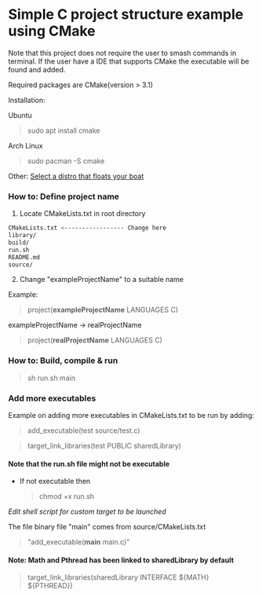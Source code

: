 # Simple C project structure example using CMake

Note that this project does not require the user to smash commands in terminal.
If the user have a IDE that supports CMake the executable will be found and added.

Required packages are CMake(version > 3.1)

Installation:

Ubuntu

> sudo apt install cmake 

Arch Linux

> sudo pacman -S cmake 


Other: [Select a distro that floats your boat](https://cmake.org/download/)


### How to: Define project name
1. Locate CMakeLists.txt in root directory

```bash
CMakeLists.txt <----------------- Change here
library/
build/
run.sh
README.md
source/
```
2. Change "exampleProjectName" to a suitable name

Example:

> project(**exampleProjectName** LANGUAGES C)

exampleProjectName -> realProjectName


> project(**realProjectName** LANGUAGES C)


### How to: Build, compile & run

> sh run.sh main

### Add more executables

Example on adding more executables in CMakeLists.txt to be run by adding:

> add_executable(test source/test.c)

> target_link_libraries(test PUBLIC sharedLibrary)

#### Note that the run.sh file might not be executable

- If not executable then

    > chmod +x run.sh

*Edit shell script for custom target to be launched*

The file binary file "main" comes from source/CMakeLists.txt

> "add_executable(**main** main.c)"

#### Note: Math and Pthread has been linked to sharedLibrary by default
> target_link_libraries(sharedLibrary INTERFACE ${MATH} ${PTHREAD})
